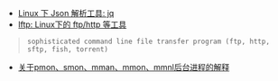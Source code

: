 * [Linux 下 Json 解析工具: jq](https://stedolan.github.io/jq/manual/)
* [lftp: Linux下的 ftp/http 等工具](https://github.com/lavv17/lftp)
>`sophisticated command line file transfer program (ftp, http, sftp, fish, torrent)`
* [关于pmon、smon、mman、mmon、mmnl后台进程的解释](http://blog.csdn.net/cymm_liu/article/details/22042037)
